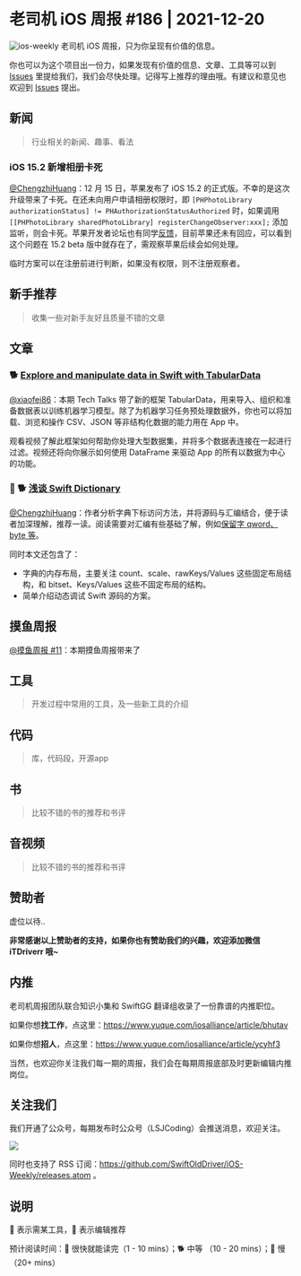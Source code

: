 # 老司机 iOS 周报 #186 | 2021-12-20

![ios-weekly](https://github.com/SwiftOldDriver/iOS-Weekly/blob/master/assets/ios-weekly.png?raw=true)
老司机 iOS 周报，只为你呈现有价值的信息。

你也可以为这个项目出一份力，如果发现有价值的信息、文章、工具等可以到 [Issues](https://github.com/SwiftOldDriver/iOS-Weekly/issues) 里提给我们，我们会尽快处理。记得写上推荐的理由哦。有建议和意见也欢迎到 [Issues](https://github.com/SwiftOldDriver/iOS-Weekly/issues) 提出。

## 新闻

> 行业相关的新闻、趣事、看法

### iOS 15.2 新增相册卡死

[@ChengzhiHuang](https://github.com/ChengzhiHuang)：12 月 15 日，苹果发布了 iOS 15.2 的正式版。不幸的是这次升级带来了卡死。在还未向用户申请相册权限时，即 ``[PHPhotoLibrary authorizationStatus] != PHAuthorizationStatusAuthorized``  时，如果调用 ``[[PHPhotoLibrary sharedPhotoLibrary] registerChangeObserver:xxx];`` 添加监听，则会卡死。苹果开发者论坛也有同学[反馈](https://developer.apple.com/forums/thread/696131)，目前苹果还未有回应，可以看到这个问题在 15.2 beta 版中就存在了，需观察苹果后续会如何处理。

临时方案可以在注册前进行判断，如果没有权限，则不注册观察者。

## 新手推荐

> 收集一些对新手友好且质量不错的文章

## 文章

### 🐕 [Explore and manipulate data in Swift with TabularData](https://developer.apple.com/videos/play/tech-talks/10100/)

[@xiaofei86](https://github.com/xiaofei86)：本期 Tech Talks 带了新的框架 TabularData，用来导入、组织和准备数据表以训练机器学习模型。除了为机器学习任务预处理数据外，你也可以将加载、浏览和操作 CSV、JSON 等非结构化数据的能力用在 App 中。

观看视频了解此框架如何帮助你处理大型数据集，并将多个数据表连接在一起进行过滤。视频还将向你展示如何使用 DataFrame 来驱动 App 的所有以数据为中心的功能。

### 🌟 🐕 [浅谈 Swift Dictionary](https://mp.weixin.qq.com/s/yIHaAaGRX7Ru_OetdX0_Vg)

[@ChengzhiHuang](https://github.com/ChengzhiHuang)：作者分析字典下标访问方法，并将源码与汇编结合，便于读者加深理解，推荐一读。阅读需要对汇编有些基础了解，例如[保留字 qword、byte 等](http://c.biancheng.net/view/3465.html)。

同时本文还包含了：
- 字典的内存布局，主要关注 count、scale、rawKeys/Values 这些固定布局结构，和 bitset、Keys/Values 这些不固定布局的结构。
- 简单介绍动态调试 Swift 源码的方案。

## 摸鱼周报

[@摸鱼周报 #11](https://mp.weixin.qq.com/s/hE9wYlLX8F1sKjIF5eIPVQ)：本期摸鱼周报带来了

## 工具

> 开发过程中常用的工具，及一些新工具的介绍

## 代码

> 库，代码段，开源app

## 书

> 比较不错的书的推荐和书评

## 音视频

> 比较不错的书的推荐和书评

## 赞助者

虚位以待..

**非常感谢以上赞助者的支持，如果你也有赞助我们的兴趣，欢迎添加微信 iTDriverr 哦~**

## 内推

老司机周报团队联合知识小集和 SwiftGG 翻译组收录了一份靠谱的内推职位。

如果你想**找工作**，点这里：https://www.yuque.com/iosalliance/article/bhutav

如果你想**招人**，点这里：https://www.yuque.com/iosalliance/article/ycyhf3

当然，也欢迎你关注我们每一期的周报，我们会在每期周报底部及时更新编辑内推岗位。

## 关注我们

我们开通了公众号，每期发布时公众号（LSJCoding）会推送消息，欢迎关注。

![](https://github.com/SwiftOldDriver/iOS-Weekly/blob/master/assets/qrcode_for_wechat.jpg?raw=true)

同时也支持了 RSS 订阅：https://github.com/SwiftOldDriver/iOS-Weekly/releases.atom 。

## 说明

🚧 表示需某工具，🌟 表示编辑推荐

预计阅读时间：🐎 很快就能读完（1 - 10 mins）；🐕 中等 （10 - 20 mins）；🐢 慢（20+ mins）
